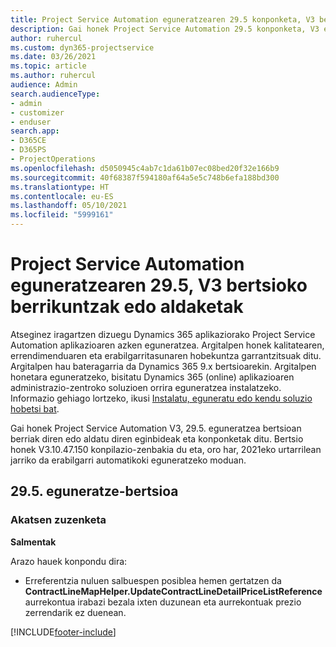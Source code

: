```yaml
---
title: Project Service Automation eguneratzearen 29.5 konponketa, V3 bertsioko berrikuntzak edo aldaketak
description: Gai honek Project Service Automation 29.5 konponketa, V3 eguneratzea bertsioan berrian eskuragarri dauden eginbideak eta konponketak ditu.
author: ruhercul
ms.custom: dyn365-projectservice
ms.date: 03/26/2021
ms.topic: article
ms.author: ruhercul
audience: Admin
search.audienceType:
- admin
- customizer
- enduser
search.app:
- D365CE
- D365PS
- ProjectOperations
ms.openlocfilehash: d5050945c4ab7c1da61b07ec08bed20f32e166b9
ms.sourcegitcommit: 40f68387f594180af64a5e5c748b6efa188bd300
ms.translationtype: HT
ms.contentlocale: eu-ES
ms.lasthandoff: 05/10/2021
ms.locfileid: "5999161"
---
```

# <a name="whats-new-or-changed-in-project-service-automation-update-release-295-v3"></a>Project Service Automation eguneratzearen 29.5, V3 bertsioko berrikuntzak edo aldaketak

Atseginez iragartzen dizuegu Dynamics 365 aplikaziorako Project Service Automation aplikazioaren azken eguneratzea. Argitalpen honek kalitatearen, errendimenduaren eta erabilgarritasunaren hobekuntza garrantzitsuak ditu. Argitalpen hau bateragarria da Dynamics 365 9.x bertsioarekin. Argitalpen honetara eguneratzeko, bisitatu Dynamics 365 (online) aplikazioaren administrazio-zentroko soluzioen orrira eguneratzea instalatzeko. Informazio gehiago lortzeko, ikusi [Instalatu, eguneratu edo kendu soluzio hobetsi bat](/power-platform/admin/install-remove-preferred-solution.md).

Gai honek Project Service Automation V3, 29.5. eguneratzea bertsioan berriak diren edo aldatu diren eginbideak eta konponketak ditu. Bertsio honek V3.10.47.150 konpilazio-zenbakia du eta, oro har, 2021eko urtarrilean jarriko da erabilgarri automatikoki eguneratzeko moduan.

## <a name="update-release-295"></a>29.5. eguneratze-bertsioa

### <a name="bug-fixes"></a>Akatsen zuzenketa


**Salmentak**

Arazo hauek konpondu dira:

- Erreferentzia nuluen salbuespen posiblea hemen gertatzen da **ContractLineMapHelper.UpdateContractLineDetailPriceListReference** aurrekontua irabazi bezala ixten duzunean eta aurrekontuak prezio zerrendarik ez duenean.


[!INCLUDE[footer-include](../includes/footer-banner.md)]
